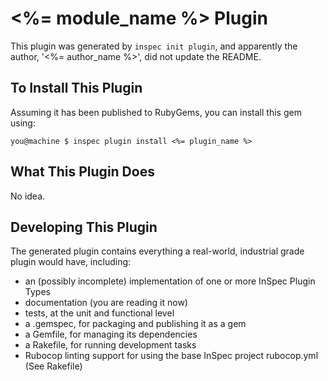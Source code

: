 # <%= module_name %> Plugin

This plugin was generated by `inspec init plugin`, and apparently the author, '<%= author_name %>', did not update the README.

## To Install This Plugin

Assuming it has been published to RubyGems, you can install this gem using:

```
you@machine $ inspec plugin install <%= plugin_name %>
```

## What This Plugin Does

No idea.

## Developing This Plugin

The generated plugin contains everything a real-world, industrial grade plugin would have, including:

* an (possibly incomplete) implementation of one or more InSpec Plugin Types
* documentation (you are reading it now)
* tests, at the unit and functional level
* a .gemspec, for packaging and publishing it as a gem
* a Gemfile, for managing its dependencies
* a Rakefile, for running development tasks
* Rubocop linting support for using the base InSpec project rubocop.yml (See Rakefile)

